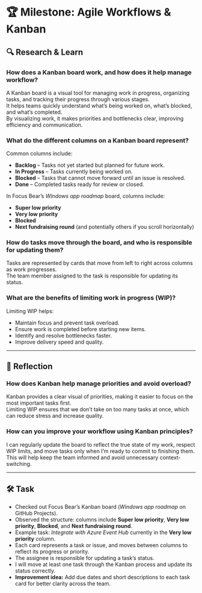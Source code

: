 # 🏆 Milestone: Agile Workflows & Kanban

## 🔍 Research & Learn

### How does a Kanban board work, and how does it help manage workflow?
A Kanban board is a visual tool for managing work in progress, organizing tasks, and tracking their progress through various stages.  
It helps teams quickly understand what’s being worked on, what’s blocked, and what’s completed.  
By visualizing work, it makes priorities and bottlenecks clear, improving efficiency and communication.

### What do the different columns on a Kanban board represent?
Common columns include:
- **Backlog** – Tasks not yet started but planned for future work.
- **In Progress** – Tasks currently being worked on.
- **Blocked** – Tasks that cannot move forward until an issue is resolved.
- **Done** – Completed tasks ready for review or closed.

In Focus Bear’s *Windows app roadmap* board, columns include:
- **Super low priority**
- **Very low priority**
- **Blocked**
- **Next fundraising round**
(and potentially others if you scroll horizontally)

### How do tasks move through the board, and who is responsible for updating them?
Tasks are represented by cards that move from left to right across columns as work progresses.  
The team member assigned to the task is responsible for updating its status.

### What are the benefits of limiting work in progress (WIP)?
Limiting WIP helps:
- Maintain focus and prevent task overload.
- Ensure work is completed before starting new items.
- Identify and resolve bottlenecks faster.
- Improve delivery speed and quality.

---

## 📝 Reflection

### How does Kanban help manage priorities and avoid overload?
Kanban provides a clear visual of priorities, making it easier to focus on the most important tasks first.  
Limiting WIP ensures that we don’t take on too many tasks at once, which can reduce stress and increase quality.

### How can you improve your workflow using Kanban principles?
I can regularly update the board to reflect the true state of my work, respect WIP limits, and move tasks only when I’m ready to commit to finishing them.  
This will help keep the team informed and avoid unnecessary context-switching.

---

## 🛠️ Task

- Checked out Focus Bear’s Kanban board (*Windows app roadmap* on GitHub Projects).
- Observed the structure: columns include **Super low priority**, **Very low priority**, **Blocked**, and **Next fundraising round**.
- Example task: *Integrate with Azure Event Hub* currently in the **Very low priority** column.
- Each card represents a task or issue, and moves between columns to reflect its progress or priority.
- The assignee is responsible for updating a task’s status.
- I will move at least one task through the Kanban process and update its status correctly.
- **Improvement idea:** Add due dates and short descriptions to each task card for better clarity across the team.
